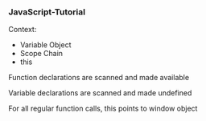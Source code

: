 ### JavaScript-Tutorial

Context:
- Variable Object 
- Scope Chain
- this 
    

Function declarations are scanned and made available 

Variable declarations are scanned and made undefined

For all regular function calls, this points to window object